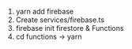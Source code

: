 1. yarn add firebase
2. Create services/firebase.ts
3. firebase init firestore & Functions
4. cd functions -> yarn
